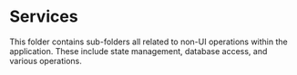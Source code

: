 # Services

This folder contains sub-folders all related to non-UI operations within the application. These include state management, database access, and various operations.